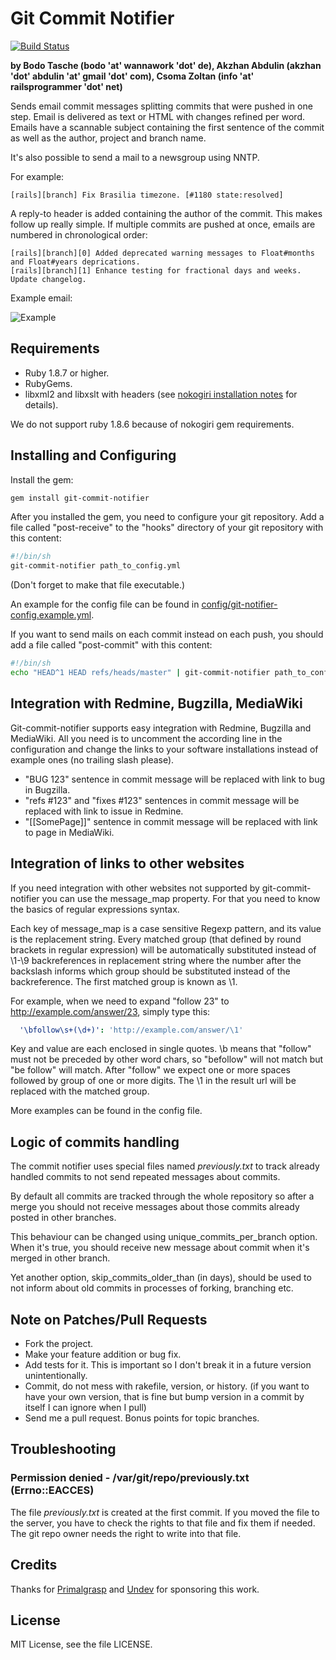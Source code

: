 # Git Commit Notifier

[![Build Status](https://travis-ci.org/bitboxer/git-commit-notifier.png)](http://travis-ci.org/bitboxer/git-commit-notifier)

__by Bodo Tasche (bodo 'at' wannawork 'dot' de), Akzhan Abdulin (akzhan 'dot' abdulin 'at' gmail 'dot' com), Csoma Zoltan  (info 'at' railsprogrammer 'dot' net)__

Sends email commit messages splitting commits that were pushed in one step. 
Email is delivered as text or HTML with changes refined per word. Emails 
have a scannable subject containing the first sentence of the commit as well 
as the author, project and branch name. 

It's also possible to send a mail to a newsgroup using NNTP.

For example:

    [rails][branch] Fix Brasilia timezone. [#1180 state:resolved]

A reply-to header is added containing the author of the commit. This makes 
follow up really simple. If multiple commits are pushed at once, emails are 
numbered in chronological order:

    [rails][branch][0] Added deprecated warning messages to Float#months and Float#years deprications.
    [rails][branch][1] Enhance testing for fractional days and weeks. Update changelog.

Example email:

![Example](http://img171.imageshack.us/img171/954/gitcommitnotifieremailpq3.png "Example")

## Requirements

* Ruby 1.8.7 or higher.
* RubyGems.
* libxml2 and libxslt with headers (see [nokogiri installation notes](http://nokogiri.org/tutorials/installing_nokogiri.html) for details).

We do not support ruby 1.8.6 because of nokogiri gem requirements.

## Installing and Configuring

Install the gem:

```bash
gem install git-commit-notifier
```

After you installed the gem, you need to configure your git repository. Add a file called 
"post-receive" to the "hooks" directory of your git repository with this content:

```bash
#!/bin/sh
git-commit-notifier path_to_config.yml
```

(Don't forget to make that file executable.)

An example for the config file can be found in [config/git-notifier-config.example.yml](http://github.com/bitboxer/git-commit-notifier/blob/master/config/git-notifier-config.example.yml).

If you want to send mails on each commit instead on each push, you should add a file called "post-commit" with this content:

```bash
#!/bin/sh
echo "HEAD^1 HEAD refs/heads/master" | git-commit-notifier path_to_config.yml
```

## Integration with Redmine, Bugzilla, MediaWiki

Git-commit-notifier supports easy integration with Redmine, Bugzilla and MediaWiki. All you need is to uncomment the according line in the configuration and change the links to your software installations instead of example ones (no trailing slash please).

* "BUG 123" sentence in commit message will be replaced with link to bug in Bugzilla.
* "refs #123" and "fixes #123" sentences in commit message will be replaced with link to issue in Redmine.
* "[[SomePage]]" sentence in commit message will be replaced with link to page in MediaWiki.

## Integration of links to other websites

If you need integration with other websites not supported by git-commit-notifier you can use the message\_map property. For that you need to know the basics of regular expressions syntax.

Each key of message\_map is a case sensitive Regexp pattern, and its value is the replacement string.
Every matched group (that defined by round brackets in regular expression) will be automatically substituted instead of \1-\9 backreferences in replacement string where the number after the backslash informs which group should be substituted instead of the backreference. The first matched group is known as \1.

For example, when we need to expand "follow 23" to http://example.com/answer/23, simply type this:

```yaml
  '\bfollow\s+(\d+)': 'http://example.com/answer/\1'
```

Key and value are each enclosed in single quotes. \b means that "follow" must not be preceded by other word chars, so "befollow" will not match but "be follow" will match. After "follow" we expect one or more spaces followed by group of one or more digits. The \1 in the result url will be replaced with the matched group.

More examples can be found in the config file.

## Logic of commits handling

The commit notifier uses special files named *previously.txt* to track already
handled commits to not send repeated messages about commits.

By default all commits are tracked through the whole repository so after a merge 
you should not receive messages about those commits already posted in other branches.

This behaviour can be changed using unique\_commits\_per\_branch option. When it's true,
you should receive new message about commit when it's merged in other branch.

Yet another option, skip\_commits\_older\_than (in days), should be used to not inform about
old commits in processes of forking, branching etc.

## Note on Patches/Pull Requests

* Fork the project.
* Make your feature addition or bug fix.
* Add tests for it. This is important so I don't break it in a
  future version unintentionally.
* Commit, do not mess with rakefile, version, or history.
  (if you want to have your own version, that is fine but bump version in a commit by itself I can ignore when I pull)
* Send me a pull request. Bonus points for topic branches.

## Troubleshooting

### Permission denied - /var/git/repo/previously.txt (Errno::EACCES)

The file _previously.txt_ is created at the first commit. If you moved the file to the server, you have to check the rights to that file and fix them if needed. The git repo owner needs the right to write into that file. 

## Credits

Thanks for [Primalgrasp](http://www.primalgrasp.com) and [Undev](http://undev.ru/) for sponsoring this work.

## License

MIT License, see the file LICENSE.

